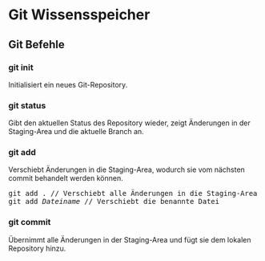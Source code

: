 # Git Wissensspeicher


## Git Befehle

### git init
Initialisiert ein neues Git-Repository.  


### git status
Gibt den aktuellen Status des Repository wieder, zeigt Änderungen in der Staging-Area und die aktuelle Branch an.  


### git add
Verschiebt Änderungen in die Staging-Area, wodurch sie vom nächsten commit behandelt werden können.  
<pre>git add . // Verschiebt alle Änderungen in die Staging-Area
git add <i>Dateiname</i> // Verschiebt die benannte Datei</pre>  

### git commit
Übernimmt alle Änderungen in der Staging-Area und fügt sie dem lokalen Repository hinzu.  
